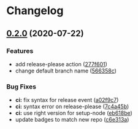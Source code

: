 # Changelog

## [0.2.0](https://www.github.com/mmarchini-oss/node-observe/compare/v0.1.2...v0.2.0) (2020-07-22)


### Features

* add release-please action ([277f601](https://www.github.com/mmarchini-oss/node-observe/commit/277f60151f6e4abd314f29baf4ac34bfe9645ae7))
* change default branch name ([566358c](https://www.github.com/mmarchini-oss/node-observe/commit/566358ce2844c5d67233cafdc7acce23369ef5f9))


### Bug Fixes

* **ci:** fix syntax for release event ([a02f9c7](https://www.github.com/mmarchini-oss/node-observe/commit/a02f9c76551e326cf3610edfcb923a8e5fc3cb97))
* **ci:** syntax error on release-please ([7c4a45b](https://www.github.com/mmarchini-oss/node-observe/commit/7c4a45b1293a46128c506878061f855040cd8579))
* **ci:** use right version for setup-node ([eb618be](https://www.github.com/mmarchini-oss/node-observe/commit/eb618bec9432c54e31b22fd1d27a87d6fa1947f5))
* update badges to match new repo ([c6e313a](https://www.github.com/mmarchini-oss/node-observe/commit/c6e313a40e9ad180584244cf8b0dd4ca5ab38a1f))

